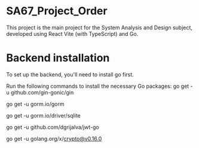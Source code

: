 # SA67_Project_Order
This project is the main project for the System Analysis and Design subject, developed using React Vite (with TypeScript) and Go.

# Backend installation
To set up the backend, you'll need to install go first.

Run the following commands to install the necessary Go packages:
go get -u github.com/gin-gonic/gin

go get -u gorm.io/gorm

go get -u gorm.io/driver/sqlite

go get -u github.com/dgrijalva/jwt-go

go get -u golang.org/x/crypto@v0.16.0
